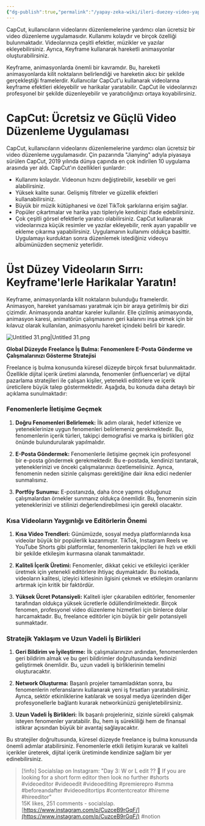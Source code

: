 ```yaml
---
{"dg-publish":true,"permalink":"/yapay-zeka-wiki/ileri-duezey-video-yapimi-ve-sirri/"}
---
```


CapCut, kullanıcıların videolarını düzenlemelerine yardımcı olan ücretsiz bir video düzenleme uygulamasıdır. Kullanımı kolaydır ve birçok özelliği bulunmaktadır. Videolarınıza çeşitli efektler, müzikler ve yazılar ekleyebilirsiniz. Ayrıca, Keyframe kullanarak hareketli animasyonlar oluşturabilirsiniz.
 
Keyframe, animasyonlarda önemli bir kavramdır. Bu, hareketli animasyonlarda kilit noktaların belirlendiği ve hareketin akıcı bir şekilde gerçekleştiği framelerdir. Kullanıcılar CapCut'u kullanarak videolarına keyframe efektleri ekleyebilir ve harikalar yaratabilir.
CapCut ile videolarınızı profesyonel bir şekilde düzenleyebilir ve yaratıcılığınızı ortaya koyabilirsiniz.
# CapCut: Ücretsiz ve Güçlü Video Düzenleme Uygulaması

CapCut, kullanıcıların videolarını düzenlemelerine yardımcı olan ücretsiz bir video düzenleme uygulamasıdır. Çin pazarında "Jianying" adıyla piyasaya sürülen CapCut, 2019 yılında dünya çapında en çok indirilen 10 uygulama arasında yer aldı.
CapCut'ın özellikleri şunlardır:
- Kullanımı kolaydır. Videonun hızını değiştirebilir, kesebilir ve geri alabilirsiniz.
- Yüksek kalite sunar. Gelişmiş filtreler ve güzellik efektleri kullanabilirsiniz.
- Büyük bir müzik kütüphanesi ve özel TikTok şarkılarına erişim sağlar.
- Popüler çıkartmalar ve harika yazı tipleriyle kendinizi ifade edebilirsiniz.
- Çok çeşitli görsel efektlerle yaratıcı olabilirsiniz.
CapCut kullanarak videolarınıza küçük resimler ve yazılar ekleyebilir, renk ayarı yapabilir ve ekleme çıkarma yapabilirsiniz. Uygulamanın kullanımı oldukça basittir. Uygulamayı kurduktan sonra düzenlemek istediğiniz videoyu albümünüzden seçmeniz yeterlidir.
# Üst Düzey Videoların Sırrı: Keyframe'lerle Harikalar Yaratın!

Keyframe, animasyonlarda kilit noktaların bulunduğu framelerdir. Animasyon, hareket yanılsaması yaratmak için bir araya getirilmiş bir dizi çizimdir. Animasyonda anahtar kareler kullanılır. Elle çizilmiş animasyonda, animasyon karesi, animatörün çalışmasının geri kalanını inşa etmek için bir kılavuz olarak kullanılan, animasyonlu hareket içindeki belirli bir karedir.

![Untitled 31.png|Untitled 31.png](/img/user/Assets/Untitled%2031.png)
  
  
**Global Düzeyde Freelance İş Bulma: Fenomenlere E-Posta Gönderme ve Çalışmalarınızı Gösterme Stratejisi**

Freelance iş bulma konusunda küresel düzeyde birçok fırsat bulunmaktadır. Özellikle dijital içerik üretimi alanında, fenomenler (influencerlar) ve dijital pazarlama stratejileri ile çalışan kişiler, yetenekli editörlere ve içerik üreticilere büyük talep göstermektedir. Aşağıda, bu konuda daha detaylı bir açıklama sunulmaktadır:

### Fenomenlerle İletişime Geçmek

1. **Doğru Fenomenleri Belirlemek:** İlk adım olarak, hedef kitlenize ve yeteneklerinize uygun fenomenleri belirlemeniz gerekmektedir. Bu, fenomenlerin içerik türleri, takipçi demografisi ve marka iş birlikleri göz önünde bulundurularak yapılmalıdır. 

2. **E-Posta Göndermek:** Fenomenlerle iletişime geçmek için profesyonel bir e-posta göndermek gerekmektedir. Bu e-postada, kendinizi tanıtarak, yeteneklerinizi ve önceki çalışmalarınızı özetlemelisiniz. Ayrıca, fenomenin neden sizinle çalışması gerektiğine dair ikna edici nedenler sunmalısınız. 

3. **Portföy Sunumu:** E-postanızda, daha önce yapmış olduğunuz çalışmalardan örnekler sunmanız oldukça önemlidir. Bu, fenomenin sizin yeteneklerinizi ve stilinizi değerlendirebilmesi için gerekli olacaktır.

### Kısa Videoların Yaygınlığı ve Editörlerin Önemi

1. **Kısa Video Trendleri:** Günümüzde, sosyal medya platformlarında kısa videolar büyük bir popülerlik kazanmıştır. TikTok, Instagram Reels ve YouTube Shorts gibi platformlar, fenomenlerin takipçileri ile hızlı ve etkili bir şekilde etkileşim kurmasına olanak tanımaktadır.

2. **Kaliteli İçerik Üretimi:** Fenomenler, dikkat çekici ve etkileyici içerikler üretmek için yetenekli editörlere ihtiyaç duymaktadır. Bu noktada, videoların kalitesi, izleyici kitlesinin ilgisini çekmek ve etkileşim oranlarını artırmak için kritik bir faktördür.

3. **Yüksek Ücret Potansiyeli:** Kaliteli işler çıkarabilen editörler, fenomenler tarafından oldukça yüksek ücretlerle ödüllendirilmektedir. Birçok fenomen, profesyonel video düzenleme hizmetleri için binlerce dolar harcamaktadır. Bu, freelance editörler için büyük bir gelir potansiyeli sunmaktadır.

### Stratejik Yaklaşım ve Uzun Vadeli İş Birlikleri

1. **Geri Bildirim ve İyileştirme:** İlk çalışmalarınızın ardından, fenomenlerden geri bildirim almak ve bu geri bildirimler doğrultusunda kendinizi geliştirmek önemlidir. Bu, uzun vadeli iş birliklerinin temelini oluşturacaktır.

2. **Network Oluşturma:** Başarılı projeler tamamladıktan sonra, bu fenomenlerin referanslarını kullanarak yeni iş fırsatları yaratabilirsiniz. Ayrıca, sektör etkinliklerine katılarak ve sosyal medya üzerinden diğer profesyonellerle bağlantı kurarak networkünüzü genişletebilirsiniz.

3. **Uzun Vadeli İş Birlikleri:** İlk başarılı projeleriniz, sizinle sürekli çalışmak isteyen fenomenler yaratabilir. Bu, hem iş sürekliliği hem de finansal istikrar açısından büyük bir avantaj sağlayacaktır.

Bu stratejiler doğrultusunda, küresel düzeyde freelance iş bulma konusunda önemli adımlar atabilirsiniz. Fenomenlerle etkili iletişim kurarak ve kaliteli içerikler üreterek, dijital içerik üretiminde kendinize sağlam bir yer edinebilirsiniz.

> [!info] Socialslap on Instagram: "Day 3: W or L edit ?? 👑 If you are looking for a short form editor then look no further \#shorts \#videoeditor #videoedit \#videoediting \#premierepro \#smma \#beforeandafter \#videoeditortips \#contentcreator \#hireme \#hireeditor"  
> 15K likes, 251 comments - socialslap.  
> [https://www.instagram.com/p/CuzceB9rGqF/](https://www.instagram.com/p/CuzceB9rGqF/)
#notion